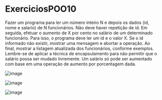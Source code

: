 # ExerciciosPOO10

Fazer um programa para ler um número inteiro N e depois os dados (id, nome e salario) de
N funcionários. Não deve haver repetição de id.
Em seguida, efetuar o aumento de X por cento no salário de um determinado funcionário.
Para isso, o programa deve ler um id e o valor X. Se o id informado não existir, mostrar uma
mensagem e abortar a operação. Ao final, mostrar a listagem atualizada dos funcionários,
conforme exemplos.
Lembre-se de aplicar a técnica de encapsulamento para não permitir que o salário possa
ser mudado livremente. Um salário só pode ser aumentado com base em uma operação de
aumento por porcentagem dada.

![image](https://github.com/JoaoVictorArantes/ExerciciosPOO8/assets/80133673/1473ee35-7c0d-4b86-b1fd-af311bc43fde)

![image](https://github.com/JoaoVictorArantes/ExerciciosPOO8/assets/80133673/b9601fc2-0ee3-466b-b12f-bba02ac7ae3c)

![image](https://github.com/JoaoVictorArantes/ExerciciosPOO8/assets/80133673/57b2b915-1d25-4405-adc4-7ecc0751531e)

